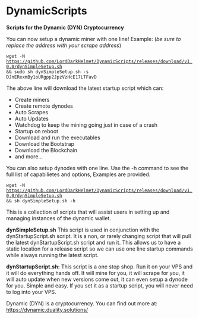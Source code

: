 # DynamicScripts
<b>Scripts for the Dynamic (DYN) Cryptocurrency</b>

You can now setup a dynamic miner with one line! Example: (<i>be sure to replace the address with your scrape address</i>)

<code>wget -N https://github.com/LordDarkHelmet/DynamicScripts/releases/download/v1.0.0/dynSimpleSetup.sh && sudo sh dynSimpleSetup.sh -s DJnERexmBy1oURgpp2JpzVzHcE17LTFavD</code>

The above line will download the latest startup script which can: 
 * Create miners
 * Create remote dynodes
 * Auto Scrapes
 * Auto Updates
 * Watchdog to keep the mining going just in case of a crash
 * Startup on reboot
 * Download and run the executables
 * Download the Bootstrap
 * Download the Blockchain
 * and more...
 
 You can also setup dynodes with one line. Use the -h command to see the full list of capabilietes and options, Examples are provided.  
 
 <code>wget -N https://github.com/LordDarkHelmet/DynamicScripts/releases/download/v1.0.0/dynSimpleSetup.sh && sh dynSimpleSetup.sh -h</code>
 

This is a collection of scripts that will assist users in setting up and managing instances of the dynamic wallet.

<b>dynSimpleSetup.sh</b>
This script is used in conjunction with the dynStartupScript.sh script. It is a non, or rarely changing script that will pull the latest dynStartupScript.sh script and run it. This allows us to have a static location for a release script so we can use one line startup commands while always running the latest script. 

<b>dynStartupScript.sh:</b>
This script is a one stop shop. Run it on your VPS and it will do everything hands off. It will mine for you, it will scrape for you, it will auto update when new versions come out, it can even setup a dynode for you. Simple and easy. If you set it as a startup script, you will never need to log into your VPS.


Dynamic (DYN) is a cryptocurrency. You can find out more at:
https://dynamic.duality.solutions/
